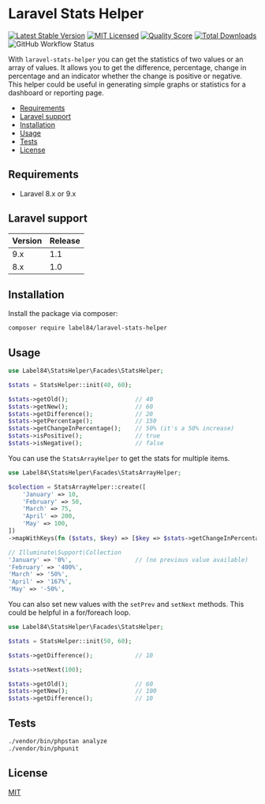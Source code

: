 # Laravel Stats Helper

[![Latest Stable Version](https://poser.pugx.org/label84/laravel-stats-helper/v/stable?style=flat-square)](https://packagist.org/packages/label84/laravel-stats-helper)
[![MIT Licensed](https://img.shields.io/badge/license-MIT-brightgreen.svg?style=flat-square)](LICENSE)
[![Quality Score](https://img.shields.io/scrutinizer/g/label84/laravel-stats-helper.svg?style=flat-square)](https://scrutinizer-ci.com/g/label84/laravel-stats-helper)
[![Total Downloads](https://img.shields.io/packagist/dt/label84/laravel-stats-helper.svg?style=flat-square)](https://packagist.org/packages/label84/laravel-stats-helper)
![GitHub Workflow Status](https://img.shields.io/github/workflow/status/label84/laravel-stats-helper/run-tests?label=Tests&style=flat-square)

With ``laravel-stats-helper`` you can get the statistics of two values or an array of values. It allows you to get the difference, percentage, change in percentage and an indicator whether the change is positive or negative. This helper could be useful in generating simple graphs or statistics for a dashboard or reporting page.

- [Requirements](#requirements)
- [Laravel support](#laravel-support)
- [Installation](#installation)
- [Usage](#usage)
- [Tests](#tests)
- [License](#license)

## Requirements

- Laravel 8.x or 9.x

## Laravel support

| Version | Release |
|---------|---------|
| 9.x     | 1.1     |
| 8.x     | 1.0     |

## Installation

Install the package via composer:

```sh
composer require label84/laravel-stats-helper
```

## Usage

```php
use Label84\StatsHelper\Facades\StatsHelper;

$stats = StatsHelper::init(40, 60);

$stats->getOld();                   // 40
$stats->getNew();                   // 60
$stats->getDifference();            // 20
$stats->getPercentage();            // 150
$stats->getChangeInPercentage();    // 50% (it's a 50% increase)
$stats->isPositive();               // true
$stats->isNegative();               // false
```

You can use the ``StatsArrayHelper`` to get the stats for multiple items.

```php
use Label84\StatsHelper\Facades\StatsArrayHelper;

$colection = StatsArrayHelper::create([
    'January' => 10,
    'February' => 50,
    'March' => 75,
    'April' => 200,
    'May' => 100,
])
->mapWithKeys(fn ($stats, $key) => [$key => $stats->getChangeInPercentage().'%']);

// Illuminate\Support\Collection
'January' => '0%',                  // (no previous value available)
'February' => '400%',
'March' => '50%',
'April' => '167%',
'May' => '-50%',
```

You can also set new values with the ``setPrev`` and ``setNext`` methods. This could be helpful in a for/foreach loop.

```php
use Label84\StatsHelper\Facades\StatsHelper;

$stats = StatsHelper::init(50, 60);

$stats->getDifference();            // 10

$stats->setNext(100);

$stats->getOld();                   // 60
$stats->getNew();                   // 100
$stats->getDifference();            // 10
```

## Tests

```sh
./vendor/bin/phpstan analyze
./vendor/bin/phpunit
```

## License

[MIT](https://opensource.org/licenses/MIT)
